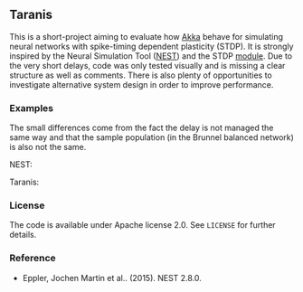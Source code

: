 ## Taranis

This is a short-project aiming to evaluate how [Akka](http://akka.io) behave for simulating neural networks with spike-timing dependent plasticity (STDP).
It is strongly inspired by the Neural Simulation Tool ([NEST](https://github.com/nest/nest-simulator)) and the STDP [module](https://github.com/zifeo/nest-stdpmodule).
Due to the very short delays, code was only tested visually and is missing a clear structure as well as comments.
There is also plenty of opportunities to investigate alternative system design in order to improve performance.

### Examples

The small differences come from the fact the delay is not managed the same way and that the sample population (in the Brunnel balanced network) is also not the same.

NEST:




Taranis:



### License

The code is available under Apache license 2.0. See `LICENSE` for further details.

### Reference

- Eppler, Jochen Martin et al.. (2015). NEST 2.8.0.
